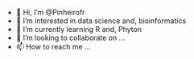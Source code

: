 - 👋 Hi, I’m @Pinheirofr
- 👀 I’m interested in data science and, bioinformatics
- 🌱 I’m currently learning R and, Phyton
- 💞️ I’m looking to collaborate on ...
- 📫 How to reach me ...

<!---
Pinheirofr/Pinheirofr is a ✨ special ✨ repository because its `README.md` (this file) appears on your GitHub profile.
You can click the Preview link to take a look at your changes.
--->
